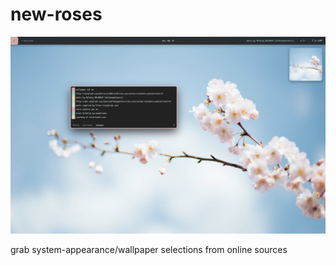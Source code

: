 # new-roses
![Screenshot 1](/screenshots/1.jpg)

grab system-appearance/wallpaper selections from online sources
